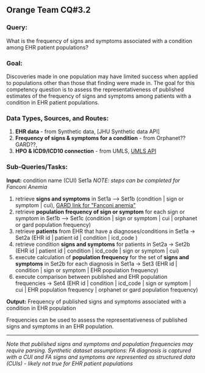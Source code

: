 ## Orange Team CQ#3.2

### Query: 
What is the frequency of signs and symptoms associated with a condition among EHR patient populations?

### Goal:
Discoveries made in one population may have limited success when applied to populations other than those that finding were made in. The goal for this competency question is to assess the representativeness of published estimates of the frequency of signs and symptoms among patients with a condition in EHR patient populations.

### Data Types, Sources, and Routes:
1. **EHR data** - from Synthetic data, [JHU Synthetic data API]
2. **Frequency of signs & symptoms for a condition** - from Orphanet?? GARD??,
3. **HPO & ICD9/ICD10 connection** - from UMLS, [UMLS API](https://documentation.uts.nlm.nih.gov/rest/home.html)

### Sub-Queries/Tasks:
**Input:** condition name (CUI) Set1a *NOTE: steps can be completed for Fanconi Anemia*

1. retrieve **signs and symptoms** in Set1a --> Set1b (condition | sign or symptom | cui), [GARD link for "Fanconi anemia"](https://rarediseases.info.nih.gov/diseases/6425/index)
2. retrieve **population frequency of sign or symptom** for each sign or symptom in Set1b --> Set1c (condition | sign or symptom | cui | orphanet or gard population frequency)
3. retrieve **patients** from EHR that have a diagnoses/conditions in Set1a -> Set2a (EHR id | patient id | condition | icd_code )
4. retrieve condition **signs and symptoms** for patients in Set2a -> Set2b (EHR id | patient id | condition | icd_code | sign or symptom | cui)
5. execute calculation of **population frequency** for the set of **signs and symptoms** in Set2b for each diagnosis in Set1a -> Set3 (EHR id | condition | sign or symptom | EHR population frequency)
6. execute comparison between published and EHR population frequencies -> Set4 (EHR id | condition | icd_code | sign or symptom | cui | EHR population frequency | orphanet or gard population frequency)

**Output:** Frequency of published signs and symptoms associated with a condition in EHR population

Frequencies can be used to assess the representativeness of published signs and symptoms in an EHR population.

--------

*Note that published signs and symptoms and population frequencies may require parsing. Synthetic dataset assumptions: FA diagnosis is captured with a CUI and FA signs and symptoms are represented as structured data (CUIs) - likely not true for EHR patient populations*
